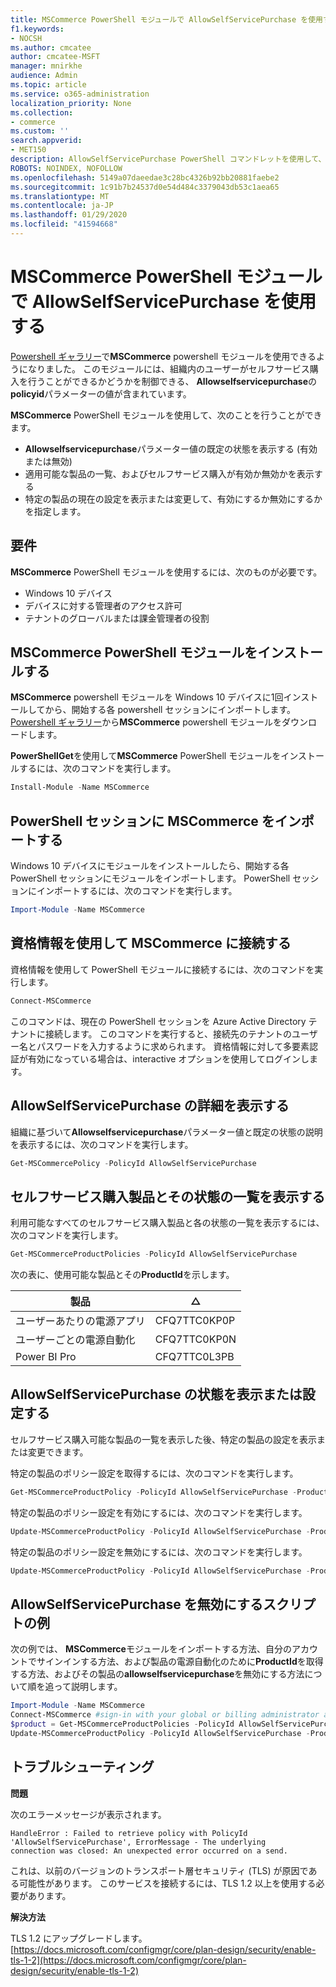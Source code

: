 ```yaml
---
title: MSCommerce PowerShell モジュールで AllowSelfServicePurchase を使用する
f1.keywords:
- NOCSH
ms.author: cmcatee
author: cmcatee-MSFT
manager: mnirkhe
audience: Admin
ms.topic: article
ms.service: o365-administration
localization_priority: None
ms.collection:
- commerce
ms.custom: ''
search.appverid:
- MET150
description: AllowSelfServicePurchase PowerShell コマンドレットを使用して、セルフサービスの購入をオンまたはオフにする方法について説明します。
ROBOTS: NOINDEX, NOFOLLOW
ms.openlocfilehash: 5149a07daeedae3c28bc4326b92bb20881faebe2
ms.sourcegitcommit: 1c91b7b24537d0e54d484c3379043db53c1aea65
ms.translationtype: MT
ms.contentlocale: ja-JP
ms.lasthandoff: 01/29/2020
ms.locfileid: "41594668"
---
```

# <a name="use-allowselfservicepurchase-for-the-mscommerce-powershell-module"></a>MSCommerce PowerShell モジュールで AllowSelfServicePurchase を使用する

[Powershell ギャラリー](https://aka.ms/allowselfservicepurchase-powershell-gallery)で**MSCommerce** powershell モジュールを使用できるようになりました。 このモジュールには、組織内のユーザーがセルフサービス購入を行うことができるかどうかを制御できる、 **Allowselfservicepurchase**の**policyid**パラメーターの値が含まれています。

**MSCommerce** PowerShell モジュールを使用して、次のことを行うことができます。

- **Allowselfservicepurchase**パラメーター値の既定の状態を表示する (有効または無効)
- 適用可能な製品の一覧、およびセルフサービス購入が有効か無効かを表示する
- 特定の製品の現在の設定を表示または変更して、有効にするか無効にするかを指定します。

## <a name="requirements"></a>要件

**MSCommerce** PowerShell モジュールを使用するには、次のものが必要です。

- Windows 10 デバイス
- デバイスに対する管理者のアクセス許可
- テナントのグローバルまたは課金管理者の役割

## <a name="install-the-mscommerce-powershell-module"></a>MSCommerce PowerShell モジュールをインストールする

**MSCommerce** powershell モジュールを Windows 10 デバイスに1回インストールしてから、開始する各 powershell セッションにインポートします。 [Powershell ギャラリー](https://aka.ms/allowselfservicepurchase-powershell-gallery)から**MSCommerce** powershell モジュールをダウンロードします。

**PowerShellGet**を使用して**MSCommerce** PowerShell モジュールをインストールするには、次のコマンドを実行します。

```powershell
Install-Module -Name MSCommerce
```

## <a name="import-mscommerce-into-the-powershell-session"></a>PowerShell セッションに MSCommerce をインポートする

Windows 10 デバイスにモジュールをインストールしたら、開始する各 PowerShell セッションにモジュールをインポートします。 PowerShell セッションにインポートするには、次のコマンドを実行します。

```powershell
Import-Module -Name MSCommerce
```

## <a name="connect-to-mscommerce-with-your-credentials"></a>資格情報を使用して MSCommerce に接続する

資格情報を使用して PowerShell モジュールに接続するには、次のコマンドを実行します。

```powershell
Connect-MSCommerce
```

このコマンドは、現在の PowerShell セッションを Azure Active Directory テナントに接続します。 このコマンドを実行すると、接続先のテナントのユーザー名とパスワードを入力するように求められます。 資格情報に対して多要素認証が有効になっている場合は、interactive オプションを使用してログインします。

## <a name="view-details-for-allowselfservicepurchase"></a>AllowSelfServicePurchase の詳細を表示する

組織に基づいて**Allowselfservicepurchase**パラメーター値と既定の状態の説明を表示するには、次のコマンドを実行します。

```powershell
Get-MSCommercePolicy -PolicyId AllowSelfServicePurchase
```

## <a name="view-a-list-of-self-service-purchase-products-and-their-status"></a>セルフサービス購入製品とその状態の一覧を表示する

利用可能なすべてのセルフサービス購入製品と各の状態の一覧を表示するには、次のコマンドを実行します。

```powershell
Get-MSCommerceProductPolicies -PolicyId AllowSelfServicePurchase
```

次の表に、使用可能な製品とその**ProductId**を示します。

| 製品 | △ |
|-----------------------------|--------------|
| ユーザーあたりの電源アプリ | CFQ7TTC0KP0P |
| ユーザーごとの電源自動化 | CFQ7TTC0KP0N |
| Power BI Pro | CFQ7TTC0L3PB |

## <a name="view-or-set-the-status-for-allowselfservicepurchase"></a>AllowSelfServicePurchase の状態を表示または設定する

セルフサービス購入可能な製品の一覧を表示した後、特定の製品の設定を表示または変更できます。

特定の製品のポリシー設定を取得するには、次のコマンドを実行します。

```powershell
Get-MSCommerceProductPolicy -PolicyId AllowSelfServicePurchase -ProductId CFQ7TTC0KP0N
```

特定の製品のポリシー設定を有効にするには、次のコマンドを実行します。

```powershell
Update-MSCommerceProductPolicy -PolicyId AllowSelfServicePurchase -ProductId CFQ7TTC0KP0N -Enabled $True
```

特定の製品のポリシー設定を無効にするには、次のコマンドを実行します。

```powershell
Update-MSCommerceProductPolicy -PolicyId AllowSelfServicePurchase -ProductId CFQ7TTC0KP0N -Enabled $False
```

## <a name="example-script-to-disable-allowselfservicepurchase"></a>AllowSelfServicePurchase を無効にするスクリプトの例

次の例では、 **MSCommerce**モジュールをインポートする方法、自分のアカウントでサインインする方法、および製品の電源自動化のために**ProductId**を取得する方法、およびその製品の**allowselfservicepurchase**を無効にする方法について順を追って説明します。

```powershell
Import-Module -Name MSCommerce
Connect-MSCommerce #sign-in with your global or billing administrator account when prompted
$product = Get-MSCommerceProductPolicies -PolicyId AllowSelfServicePurchase | where {$_.ProductName -match 'Power Automate'}
Update-MSCommerceProductPolicy -PolicyId AllowSelfServicePurchase -ProductId $product.ProductID -Enabled $false
```

## <a name="troubleshooting"></a>トラブルシューティング

**問題**

次のエラーメッセージが表示されます。

    HandleError : Failed to retrieve policy with PolicyId 'AllowSelfServicePurchase', ErrorMessage - The underlying
    connection was closed: An unexpected error occurred on a send.

これは、以前のバージョンのトランスポート層セキュリティ (TLS) が原因である可能性があります。 このサービスを接続するには、TLS 1.2 以上を使用する必要があります。

**解決方法**

TLS 1.2 にアップグレードします。[https://docs.microsoft.com/configmgr/core/plan-design/security/enable-tls-1-2](https://docs.microsoft.com/configmgr/core/plan-design/security/enable-tls-1-2)

<!--
## Uninstall the MSCommerce module

Before you uninstall the MSCommerce module, close your current PowerShell session, then open a new session with admin rights.

To remove the **MSCommerce** PowerShell module from your computer, run the following command:

```powershell
Uninstall-Module -Name MSCommerce
```-->